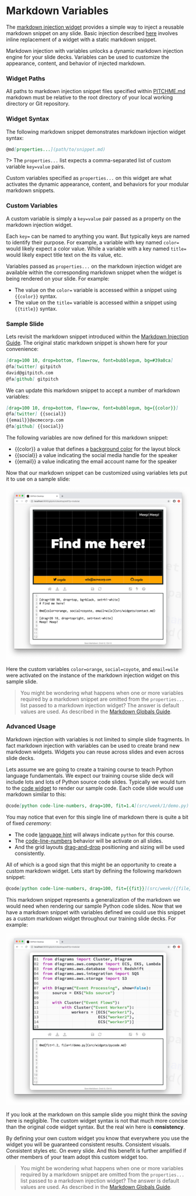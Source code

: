 # Markdown Variables

The [markdown injection widget](/modular-markdown/injection.md) provides a simple way to inject a reusable markdown snippet on any slide. Basic injection described [here](/modular-markdown/injection.md) involves inline replacement of a widget with a static markdown snippet.

Markdown injection with variables unlocks a dynamic markdown injection engine for your slide decks. Variables can be used to customize the appearance, content, and behavior of injected markdown.

### Widget Paths

All paths to markdown injection snippet files specified within [PITCHME.md](/conventions/pitchme-md.md) markdown must be relative to the root directory of your local working directory or Git repository.

### Widget Syntax

The following markdown snippet demonstrates markdown injection widget syntax:

```markdown
@md[properties...](path/to/snippet.md)
```
?> The `properties...` list expects a comma-separated list of custom variable `key=value` pairs.

Custom variables specified as `properties...` on this widget are what activates the dynamic appearance, content, and behaviors for your modular markdown snippets.

### Custom Variables

A custom variable is simply a `key=value` pair passed as a property on the markdown injection widget.

Each `key=` can be named to anything you want. But typically keys are named to identify their purpose. For example, a variable with key named `color=` would likely expect a color value. While a variable with a key named `title=` would likely expect title text on the its value, etc.

Variables passed as `properties...` on the markdown injection widget are available within the corresponding markdown snippet when the widget is being rendered on your slide. For example:

- The value on the `color=` variable is accessed within a snippet using `{{color}}` syntax.
- The value on the `title=` variable is accessed within a snippet using `{{title}}` syntax.

### Sample Slide

Lets revisit the markdown snippet introduced within the [Markdown Injection Guide](/modular-markdown/injection.md). The original static markdown snippet is shown here for your convenience:

```markdown
[drag=100 10, drop=bottom, flow=row, font=bubblegum, bg=#39a0ca]
@fa[twitter] gitpitch
david@gitpitch.com
@fa[github] gitpitch
```

We can update this markdown snippet to accept a number of markdown variables:

```markdown
[drag=100 10, drop=bottom, flow=row, font=bubblegum, bg={{color}}]
@fa[twitter] {{social}}
{{email}}@acmecorp.com
@fa[github] {{social}}
```

The following variables are now defined for this markdown snippet:

- {{color}} a value that defines a [background color](/grid-layouts/backgrounds.md) for the layout block
- {{social}} a value indicating the social media handle for the speaker
- {{email}} a value indicating the email account name for the speaker

Now that our markdown snippet can be customized using variables lets put it to use on a sample slide:

![Sample slide demonstrating the markdown variables](../_images/gitpitch-modular-variables.png)

Here the custom variables `color=orange`, `social=coyote`, and `email=wile` were activated on the instance of the markdown injection widget on this sample slide.

> You might be wondering what happens when one or more variables required by a markdown snippet are omitted from the `properties...` list passed to a markdown injection widget? The answer is default values are used. As described in the [Markdown Globals Guide](/modular-markdown/globals.md).

### Advanced Usage

Markdown injection with variables is not limited to simple slide fragments. In fact markdown injection with variables can be used to create brand new markdown widgets. Widgets you can reuse across slides and even across slide decks.

Lets assume we are going to create a training course to teach Python language fundamentals. We expect our training course slide deck will include lots and lots of Python source code slides. Typically we would turn to the [code widget](/code/widgets.md) to render our sample code. Each code slide would use markdown similar to this:

```markdown
@code[python code-line-numbers, drag=100, fit=1.4](src/week/1/demo.py)
```

You may notice that even for this single line of markdown there is quite a bit of fixed *ceremony*:

- The code [language hint](/code/) will always indicate `python` for this course.
- The [code-line-numbers](/code/behaviors.md) behavior will be activate on all slides.
- And the grid layouts [drag-and-drop](/grid-layouts/drag-and-drop.md) positioning and sizing will be used consistently.

All of which is a good sign that this might be an opportunity to create a custom markdown widget. Lets start by defining the following markdown snippet:

```markdown
@code[python code-line-numbers, drag=100, fit={{fit}}](src/week/{{file}})
```

This markdown snippet represents a generalization of the markdown we would need when rendering our sample Python code slides. Now that we have a markdown snippet with variables defined we could use this snippet as a custom markdown widget throughout our training slide decks. For example:

![Sample slide demonstrating the markdown variables widget](../_images/gitpitch-modular-custom-widget.png)

If you look at the markdown on this sample slide you might think the *saving* here is negligible. The custom widget syntax is not that much more concise than the original code widget syntax. But the real win here is **consistency**.

By defining your own custom widget you know that everywhere you use the widget you will be guaranteed consistent results. Consistent visuals. Consistent styles etc. On every slide. And this benefit is further amplified if other members of your team adopt this custom widget too.

> You might be wondering what happens when one or more variables required by a markdown snippet are omitted from the `properties...` list passed to a markdown injection widget? The answer is default values are used. As described in the [Markdown Globals Guide](/modular-markdown/globals.md).

